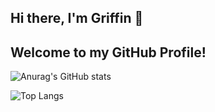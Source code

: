 ## Hi there, I'm Griffin 👋 
## Welcome to my GitHub Profile!
![Anurag's GitHub stats](https://github-readme-stats.vercel.app/api?username=MaybeGriffin&show_icons=true&theme=transparent&hide=stars,prs)

![Top Langs](https://github-readme-stats.vercel.app/api/top-langs/?username=MaybeGriffin&layout=compact)
